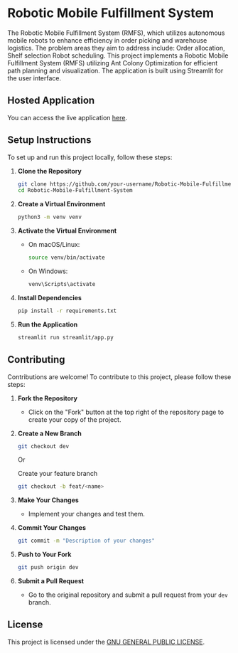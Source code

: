 # Robotic Mobile Fulfillment System
The Robotic Mobile Fulfillment System (RMFS), which utilizes autonomous mobile robots to enhance efficiency in order picking and warehouse logistics. The problem areas they aim to address include:  Order allocation, Shelf selection Robot scheduling. This project implements a Robotic Mobile Fulfillment System (RMFS) utilizing Ant Colony Optimization for efficient path planning and visualization. The application is built using Streamlit for the user interface.

## Hosted Application

You can access the live application [here](https://rmfs-dpd.streamlit.app/).

## Setup Instructions

To set up and run this project locally, follow these steps:

1. **Clone the Repository**
   ```bash
   git clone https://github.com/your-username/Robotic-Mobile-Fulfillment-System.git
   cd Robotic-Mobile-Fulfillment-System
   ```

2. **Create a Virtual Environment**
   ```bash
   python3 -m venv venv
   ```

3. **Activate the Virtual Environment**
   - On macOS/Linux:
     ```bash
     source venv/bin/activate
     ```
   - On Windows:
     ```bash
     venv\Scripts\activate
     ```

4. **Install Dependencies**
   ```bash
   pip install -r requirements.txt
   ```

5. **Run the Application**
   ```bash
   streamlit run streamlit/app.py
   ```

## Contributing

Contributions are welcome! To contribute to this project, please follow these steps:

1. **Fork the Repository**
   - Click on the "Fork" button at the top right of the repository page to create your copy of the project.

2. **Create a New Branch**
   ```bash
   git checkout dev
   ```
   Or

   Create your feature branch
    ```bash
    git checkout -b feat/<name>
   ```

3. **Make Your Changes**
   - Implement your changes and test them.

4. **Commit Your Changes**
   ```bash
   git commit -m "Description of your changes"
   ```

5. **Push to Your Fork**
   ```bash
   git push origin dev
   ```

6. **Submit a Pull Request**
   - Go to the original repository and submit a pull request from your `dev` branch.

## License

This project is licensed under the [GNU GENERAL PUBLIC LICENSE](LICENSE).
